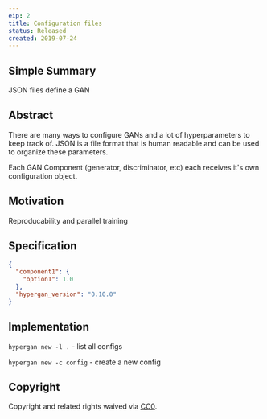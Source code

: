 ```yaml
---
eip: 2
title: Configuration files
status: Released
created: 2019-07-24
---
```


## Simple Summary
JSON files define a GAN

## Abstract
There are many ways to configure GANs and a lot of hyperparameters to keep track of.  JSON is a file format that is human readable and can be used to organize these parameters.

Each GAN Component (generator, discriminator, etc) each receives it's own configuration object.

## Motivation

Reproducability and parallel training

## Specification
```json
{
  "component1": {
    "option1": 1.0
  },
  "hypergan_version": "0.10.0"
}
```

## Implementation

`hypergan new -l .` - list all configs

`hypergan new -c config` - create a new config

## Copyright
Copyright and related rights waived via [CC0](https://creativecommons.org/publicdomain/zero/1.0/).

